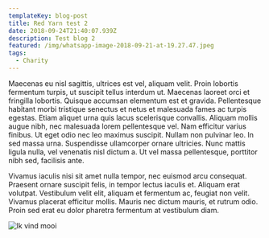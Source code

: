 ```yaml
---
templateKey: blog-post
title: Red Yarn test 2
date: 2018-09-24T21:40:07.939Z
description: Test blog 2
featured: /img/whatsapp-image-2018-09-21-at-19.27.47.jpeg
tags:
  - Charity
---
```

Maecenas eu nisl sagittis, ultrices est vel, aliquam velit. Proin lobortis fermentum turpis, ut suscipit tellus interdum ut. Maecenas laoreet orci et fringilla lobortis. Quisque accumsan elementum est et gravida. Pellentesque habitant morbi tristique senectus et netus et malesuada fames ac turpis egestas. Etiam aliquet urna quis lacus scelerisque convallis. Aliquam mollis augue nibh, nec malesuada lorem pellentesque vel. Nam efficitur varius finibus. Ut eget odio nec leo maximus suscipit. Nullam non pulvinar leo. In sed massa urna. Suspendisse ullamcorper ornare ultricies. Nunc mattis ligula nulla, vel venenatis nisl dictum a. Ut vel massa pellentesque, porttitor nibh sed, facilisis ante.



Vivamus iaculis nisi sit amet nulla tempor, nec euismod arcu consequat. Praesent ornare suscipit felis, in tempor lectus iaculis et. Aliquam erat volutpat. Vestibulum velit elit, aliquam et fermentum ac, feugiat non velit. Vivamus placerat efficitur mollis. Mauris nec dictum mauris, et rutrum odio. Proin sed erat eu dolor pharetra fermentum at vestibulum diam.

![Ik vind mooi](/img/whatsapp-image-2018-09-21-at-19.27.47.jpeg)
